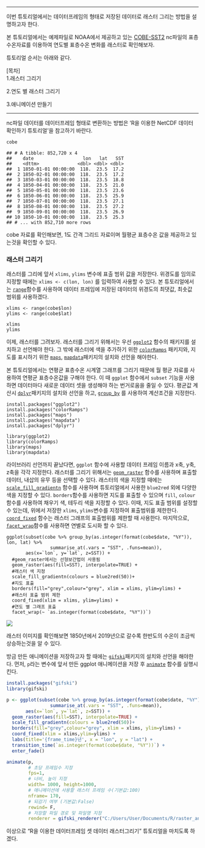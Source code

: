 ------------------------------------------------------------------------

이번 튜토리얼에서는 데이터프레임의 형태로 저장된 데이터로 래스터 그리는 방법을 설명하고자 한다.

본 튜토리얼에서는 예제파일로 NOAA에서 제공하고 있는 [COBE-SST2](https://psl.noaa.gov/data/gridded/data.cobe2.html) nc파일의 표층수온자료를 이용하여 연도별 표층수온 변화를 래스터로 확인해보자.

튜토리얼 순서는 아래와 같다.

\[목차\]  
1.래스터 그리기

2.연도 별 래스터 그리기

3.애니메이션 만들기

------------------------------------------------------------------------

nc파일 데이터를 데이터프레임 형태로 변환하는 방법은 ’R을 이용한 NetCDF 데이터 확인하기 튜토리얼’을 참고하기 바란다.

``` r
cobe
```

    ## # A tibble: 852,720 x 4
    ##    date                  lon   lat   SST
    ##    <dttm>              <dbl> <dbl> <dbl>
    ##  1 1850-01-01 00:00:00  118.  23.5  17.2
    ##  2 1850-02-01 00:00:00  118.  23.5  17.2
    ##  3 1850-03-01 00:00:00  118.  23.5  18.8
    ##  4 1850-04-01 00:00:00  118.  23.5  21.0
    ##  5 1850-05-01 00:00:00  118.  23.5  23.6
    ##  6 1850-06-01 00:00:00  118.  23.5  25.9
    ##  7 1850-07-01 00:00:00  118.  23.5  27.1
    ##  8 1850-08-01 00:00:00  118.  23.5  27.2
    ##  9 1850-09-01 00:00:00  118.  23.5  26.9
    ## 10 1850-10-01 00:00:00  118.  23.5  25.3
    ## # ... with 852,710 more rows

cobe 자료를 확인해보면, 1도 간격 그리드 자료이며 월평균 표층수온 값을 제공하고 있는것을 확인할 수 있다.

### 래스터 그리기

래스터를 그리에 앞서 `xlims`, `ylims` 변수에 표출 범위 값을 저장한다. 
위경도를 임의로 지정할 때에는 `xlims <- c(lon, lon)` 를 입력하여 사용할 수 있다. 본 튜토리얼에서는 [`range`](https://www.rdocumentation.org/packages/base/versions/3.6.2/topics/range)함수를 사용하여 데이터 프레임에 저장된 데이터의 위경도의 최댓값, 최솟값 범위를 사용하겠다.

```{r message=FALSE, warning=FALSE}
xlims <- range(cobe$lon)
ylims <- range(cobe$lat)

xlims
ylims
```

이제, 래스터를 그려보자. 래스터를 그리기 위해서는 우선 [`ggplot2`](https://www.rdocumentation.org/packages/ggplot2/versions/3.3.0) 함수의 패키지를 설치하고 선언해야 한다. 그 밖에 래스터에 색을 추가하기 위한 [`colorRamps`](https://www.rdocumentation.org/packages/colorRamps/versions/2.3) 패키지와, 지도를 표시하기 위한 [`maps`](https://www.rdocumentation.org/packages/maps/versions/3.3.0), [`mapdata`](https://www.rdocumentation.org/packages/mapdata/versions/2.3.0)패키지의 설치와 선언을 해야한다.

본 튜토리얼에서는 연평균 표층수온 시계열 그래프를 그리기 때문에 월 평균 자료를 사용하여 연평균 표층수온값을 구해야 한다. 이 때 `ggplot` 함수에서 `subset` 기능을 사용하면 데이터마다 새로운 데이터 셋을 생성해야 하는 번거로움을 줄일 수 있다. 
평균값 계산시 [`dplyr`](https://www.rdocumentation.org/packages/dbplyr/versions/1.4.2)패키지의 설치와 선언을 하고, [`group_by`](https://www.rdocumentation.org/packages/dplyr/versions/0.7.8/topics/group_by) 를 사용하여 계산조건을 지정한다.

```{r message=FALSE, warning=FALSE, eval = FALSE}
install.packages("ggplot2")
install.packages("colorRamps")
install.packages("maps")
install.packages("mapdata")
install.packages("dplyr")
```

```{r message=FALSE, warning=FALSE}
library(ggplot2)
library(colorRamps)
library(maps)
library(mapdata)
```

라이브러리 선언까지 끝났다면, `ggplot` 함수에 사용할 데이터 프레임 이름과 x축, y축, z축을 각각 지정한다. 래스터를 그리기 위해서는 [`geom_raster`](https://www.rdocumentation.org/packages/ggplot2/versions/3.3.0/topics/geom_raster) 함수를 사용하며 표출할 데이터, 내삽의 유무 등을 선택할 수 있다. 래스터의 색을 지정할 때에는 [`scale_fill_gradientn`](https://www.rdocumentation.org/packages/ggplot2/versions/3.3.0/topics/scale_colour_gradient) 함수를 사용하며 튜토리얼에서 사용한 `blue2red` 외에 다양한 색을 지정할 수 있다.
`borders`함수를 사용하면 지도를 표출할 수 있으며 `fill`, `colour` 함수를 사용하여 채우기 색, 테두리 색을 지정할 수 있다. 이때, 지도 표출 범위를 설정할 수 있는데, 위에서 저장한 `xlims`, `ylims`변수를 지정하여 표출범위를 제한한다. [`coord_fixed`](https://www.rdocumentation.org/packages/ggplot2/versions/3.3.0/topics/coord_fixed) 함수는 래스터 그래프의 표출범위를 제한할 때 사용한다. 마지막으로, [`facet_wrap`](https://www.rdocumentation.org/packages/ggplot2/versions/3.3.0/topics/facet_wrap)함수를 사용하면 연별로 도시화 할 수 있다.

```{r message=FALSE, warning=FALSE, eval = FALSE}
ggplot(subset(cobe %>% group_by(as.integer(format(cobe$date, "%Y")), lon, lat) %>% 
                summarise_at(.vars = "SST", .funs=mean)), 
       aes(x=`lon`, y=`lat`, z=SST)) +
  #geom_raster에서는 선형보간법이 사용됨
  geom_raster(aes(fill=SST), interpolate=TRUE) +
  #래스터 색 지정
  scale_fill_gradientn(colours = blue2red(50))+
  #지도 표출
  borders(fill="grey",colour="grey", xlim = xlims, ylim=ylims) +
  #래스터 표출 범위 제한
  coord_fixed(xlim = xlims, ylim=ylims) +
  #연도 별 그래프 표출
  facet_wrap(~ `as.integer(format(cobe$date, "%Y"))`)
```

![](images/sst_raster_animation.gif)

래스터 이미지를 확인해보면 1850년에서 2019년으로 갈수록 한반도의 수온이 조금씩상승하는것을 알 수 있다.

방금 만든 애니메이션을 저장하고자 할 때에는 [`gifski`](https://www.rdocumentation.org/packages/gifski/versions/0.8.6/topics/gifski)패키지의
설치와 선언을 해야한다. 먼저, `p`라는 변수에 앞서 만든 ggplot 애니메이션을 저장 후 [`animate`](https://www.rdocumentation.org/packages/gganimate/versions/1.0.5/topics/animate) 함수를 실행시킨다.

``` r
install.packages("gifski")
library(gifski)

p <- ggplot(subset(cobe %>% group_by(as.integer(format(cobe$date, "%Y")), lon, lat) %>% 
                summarise_at(.vars = "SST", .funs=mean)),
       aes(x=`lon`, y=`lat`, z=SST)) +
  geom_raster(aes(fill=SST), interpolate=TRUE) +
  scale_fill_gradientn(colours = blue2red(50))+
  borders(fill="grey",colour="grey", xlim = xlims, ylim=ylims) +
  coord_fixed(xlim = xlims,ylim=ylims) +
  labs(title='{frame_time}년', x = "lon", y = "lat") +
  transition_time(`as.integer(format(cobe$date, "%Y"))`) +
  enter_fade()

animate(p, 
        # 초당 프레임수 지정
        fps=1, 
        # 너비, 높이 지정
        width= 1000, height=1000,
        # 애니메이션에 사용할 래스터 프레임 수(기본값:100)
        nframe= 170,
        # 되감기 여부 (기본값:False)
        rewind= F,
        # 저장할 파일 경로 및 파일명 지정
        renderer = gifski_renderer("C:/Users/User/Documents/R/raster_animation.gif"))
```

이상으로 “R을 이용한 데이터프레임 셋 데이터 래스터그리기” 튜토리얼을 마치도록 하겠다.
